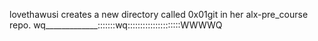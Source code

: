 
lovethawusi creates a new directory called 0x01git in her alx-pre_course repo.
wq_____________:::::::wq:::::::::::::::::::::WWWWQ
